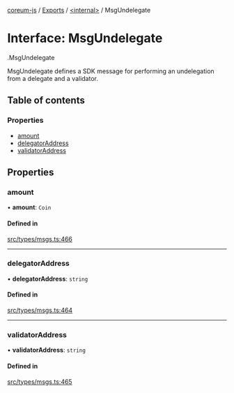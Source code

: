 [coreum-js](../README.md) / [Exports](../modules.md) / [<internal\>](../modules/internal_.md) / MsgUndelegate

# Interface: MsgUndelegate

[<internal>](../modules/internal_.md).MsgUndelegate

MsgUndelegate defines a SDK message for performing an undelegation from a
delegate and a validator.

## Table of contents

### Properties

- [amount](internal_.MsgUndelegate.md#amount)
- [delegatorAddress](internal_.MsgUndelegate.md#delegatoraddress)
- [validatorAddress](internal_.MsgUndelegate.md#validatoraddress)

## Properties

### amount

• **amount**: `Coin`

#### Defined in

[src/types/msgs.ts:466](https://github.com/PulsaraIO/coreum-js/blob/37352c6/src/types/msgs.ts#L466)

___

### delegatorAddress

• **delegatorAddress**: `string`

#### Defined in

[src/types/msgs.ts:464](https://github.com/PulsaraIO/coreum-js/blob/37352c6/src/types/msgs.ts#L464)

___

### validatorAddress

• **validatorAddress**: `string`

#### Defined in

[src/types/msgs.ts:465](https://github.com/PulsaraIO/coreum-js/blob/37352c6/src/types/msgs.ts#L465)
